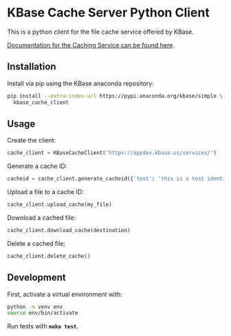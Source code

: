 # KBase Cache Server Python Client

This is a python client for the file cache service offered by KBase.

[Documentation for the Caching Service can be found here](https://github.com/kbase/CachingService).

## Installation

Install via pip using the KBase anaconda repository:

```sh
pip install --extra-index-url https://pypi.anaconda.org/kbase/simple \
  kbase_cache_client
```

## Usage

Create the client:

```py
cache_client = KBaseCacheClient('https://appdev.kbase.us/services/')
```

Generate a cache ID:

```py
cacheid = cache_client.generate_cacheid({'test': 'this is a test identifier to id a cache file'})
```

Upload a file to a cache ID:

```py
cache_client.upload_cache(my_file)
```

Download a cached file:

```py
cache_client.download_cache(destination)
```

Delete a cached file:

```py
cache_client.delete_cache()
```

## Development

First, activate a virtual environment with:

```sh
python -m venv env
source env/bin/activate
```

Run tests with **`make test`**.
